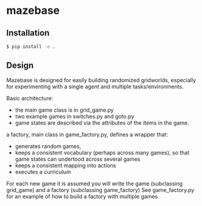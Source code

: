 # mazebase


## Installation

```bash
$ pip install -e .
```


## Design

Mazebase is designed for easily building randomized gridworlds, especially for experimenting with a single agent and multiple tasks/environments.


Basic architecture:

- the main game class is in grid_game.py
- two example games in switches.py and goto.py
- game states are described via the attributes of the items in the game.

a factory, main class in game_factory.py, defines a wrapper that:
  - generates random games, 
  - keeps a consistent vocabulary (perhaps across many games), so that game states can undertood across several games
  - keeps a consistent mapping into actions
  - executes a curriculum

For each new game it is assumed you will write the game (subclassing grid_game) and a factory (subclassing game_factory) 
See game_factory.py for an example of how to build a factory with multiple games


